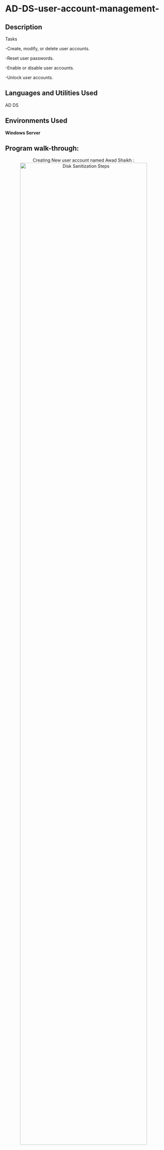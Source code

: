 # AD-DS-user-account-management-

<h2>Description</h2>
Tasks

-Create, modify, or delete user accounts.

-Reset user passwords.

-Enable or disable user accounts.

-Unlock user accounts.
<br />


<h2>Languages and Utilities Used</h2>
AD DS 
<h2>Environments Used </h2>

<b> Windows Server </b> 

<h2>Program walk-through:</h2>

<p align="center">
Creating New user account named Awad Shaikh : <br/>
<img src="https://imgur.com/lwGOkLB.png" height="90%" width="90%" alt="Disk Sanitization Steps"/>
<br />
<br />
creating New user account name Awad Shaikh  <br/>
<img src="https://imgur.com/arx8R6w.png" height="90%" width="90%" alt="Disk Sanitization Steps"/>
<br />
<br />
Setting temp password Awad Shaikh  <br/>
<img src="https://imgur.com/58fTbNY.png" height="90%" width="90%" alt="Disk Sanitization Steps"/>
<br />
<br />
Resseting user password   <br/>
<img src="https://imgur.com/lb3ZtYm.png" height="90%" width="90%" alt="Disk Sanitization Steps"/>
<br />
<br />
Resseting user password  <br/>
<img src="https://imgur.com/hUYla66.png" height="90%" width="90%" alt="Disk Sanitization Steps"/>
<br />
<br />
Unlocking user account  <br/>
<img src="https://imgur.com/hIwVC4f.png" height="90%" width="90%" alt="Disk Sanitization Steps"/>
<br />
<br />
Locking user account <br/>
<img src="https://imgur.com/jyKldYJ.png" height="90%" width="90%" alt="Disk Sanitization Steps"/>
<br />
<br />
 <br/>


